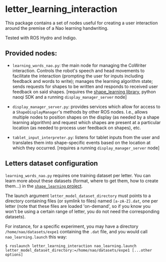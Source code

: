 letter_learning_interaction
===========================

This package contains a set of nodes useful for creating a user interaction around the premise of a Nao learning handwriting.

Tested with ROS Hydro and Indigo.

Provided nodes:
---------------
- `learning_words_nao.py`: the main node for managing the CoWriter interaction. Controls the robot's speech and head movements to facilitate the interaction (prompting the user for inputs including feedback and words to write); manages the learning algorithm state; sends requests for shapes to be written and responds to received user feedback on said shapes. [requires the [shape_learning library](https://github.com/chili-epfl/shape_learning), python naoqi SDK and a running `display_manager_server` node]

- `display_manager_server.py`: provides services which allow for access to a `ShapeDisplayManager`'s methods by other ROS nodes. I.e., allows multiple nodes to position shapes on the display (as needed by a shape learning algorithm) and request which shapes are present at a particular location (as needed to process user feedback on shapes), etc.

- `tablet_input_interpreter.py`: listens for tablet inputs from the user and translates them into shape-specific events based on the location at which they occurred. [requires a running `display_manager_server` node]

Letters dataset configuration
-----------------------------

`learning_words_nao.py` requires one training dataset per letter. You can learn
more about these datasets (format, where to get them, how to create them...) in
the [`shape_learning` project](https://github.com/chili-epfl/shape_learning).

The launch argument `letter_model_dataset_directory` must points to a directory
containing files (or symlink to files) named `[a-zA-Z].dat`, one per letter
(note that these files are loaded 'on-demand', so if you know you won't be using
a certain range of letter, you do not need the corresponding datasets).

For instance, for a specific experiment, you may have a directory
`/home/nao/datasets/expe1` containing the `.dat` file, and you would call
`nao_learning.launch` this way:

```
$ roslaunch letter_learning_interaction nao_learning.launch letter_model_dataset_directory:=/home/nao/datasets/expe1 [...other options]
```

